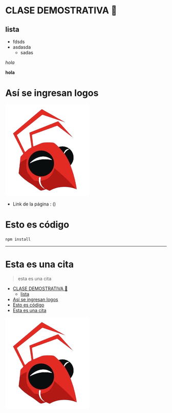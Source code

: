 # CLASE DEMOSTRATIVA :rocket:
## lista
- fdsds
- asdasda
  - sadas

*hola*

**hola**



# Así se ingresan logos
![logo](Australian_STEM_Video_Game_Challenge-removebg-preview5.png)

- Link de la página : ()
# Esto es código
``npm install``

***
# Esta es una cita
>esta es una cita
- [CLASE DEMOSTRATIVA :rocket:](#clase-demostrativa-rocket)
  - [lista](#lista)
- [Así se ingresan logos](#así-se-ingresan-logos)
- [Esto es código](#esto-es-código)
- [Esta es una cita](#esta-es-una-cita)


<div>
    <img src = "Australian_STEM_Video_Game_Challenge-removebg-preview5.png">
</div>

